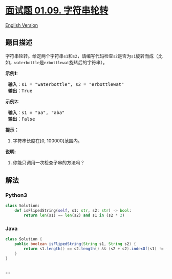 # [面试题 01.09. 字符串轮转](https://leetcode-cn.com/problems/string-rotation-lcci)

[English Version](/lcci/01.09.String%20Rotation/README_EN.md)

## 题目描述

<!-- 这里写题目描述 -->
<p>字符串轮转。给定两个字符串<code>s1</code>和<code>s2</code>，请编写代码检查<code>s2</code>是否为<code>s1</code>旋转而成（比如，<code>waterbottle</code>是<code>erbottlewat</code>旋转后的字符串）。</p>

<p><strong>示例1:</strong></p>

<pre><strong> 输入</strong>：s1 = &quot;waterbottle&quot;, s2 = &quot;erbottlewat&quot;
<strong> 输出</strong>：True
</pre>

<p><strong>示例2:</strong></p>

<pre><strong> 输入</strong>：s1 = &quot;aa&quot;, &quot;aba&quot;
<strong> 输出</strong>：False
</pre>

<ol>
</ol>

<p><strong>提示：</strong></p>

<ol>
	<li>字符串长度在[0, 100000]范围内。</li>
</ol>

<p><strong>说明:</strong></p>

<ol>
	<li>你能只调用一次检查子串的方法吗？</li>
</ol>

## 解法

<!-- 这里可写通用的实现逻辑 -->

<!-- tabs:start -->

### **Python3**

```python
class Solution:
    def isFlipedString(self, s1: str, s2: str) -> bool:
        return len(s1) == len(s2) and s1 in (s2 * 2)
```

### **Java**

<!-- 这里可写当前语言的特殊实现逻辑 -->

```java
class Solution {
    public boolean isFlipedString(String s1, String s2) {
        return s1.length() == s2.length() && (s2 + s2).indexOf(s1) != -1;
    }
}
```

### **...**

```

```

<!-- tabs:end -->
